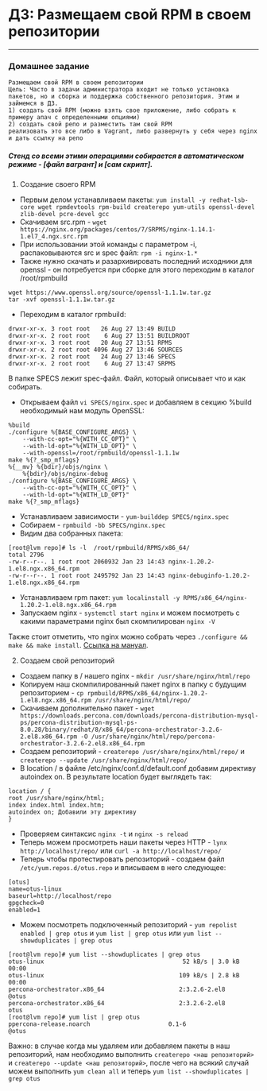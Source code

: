 # ДЗ: Размещаем свой RPM в своем репозитории
-----------------------------------------------------------------------
### Домашнее задание

    Размещаем свой RPM в своем репозитории
    Цель: Часто в задачи администратора входит не только установка пакетов, но и сборка и поддержка собственного репозитория. Этим и займемся в ДЗ.
    1) создать свой RPM (можно взять свое приложение, либо собрать к примеру апач с определенными опциями)
    2) создать свой репо и разместить там свой RPM
    реализовать это все либо в Vagrant, либо развернуть у себя через nginx и дать ссылку на репо 

    

##### Стенд со всеми этими операциями собирается в автоматическом режиме - [файл вагрант] и [сам скрипт].

1. Создание своего RPM
- Первым делом устанавливаем пакеты: ```yum install -y redhat-lsb-core wget rpmdevtools rpm-build createrepo yum-utils openssl-devel zlib-devel pcre-devel gcc```
- Скачиваем src.rpm - ```wget https://nginx.org/packages/centos/7/SRPMS/nginx-1.14.1-1.el7_4.ngx.src.rpm```
- При использовании этой команды с параметром -i, распаковываются src и spec файл: ```rpm -i nginx-1.*```
- Также нужно скачать и разархивировать последний исходники для openssl - он потребуется при сборке для этого переходим в каталог /root/rpmbuild
```
wget https://www.openssl.org/source/openssl-1.1.1w.tar.gz
tar -xvf openssl-1.1.1w.tar.gz
```
- Переходим в каталог rpmbuild:
```
drwxr-xr-x. 3 root root   26 Aug 27 13:49 BUILD
drwxr-xr-x. 2 root root    6 Aug 27 13:51 BUILDROOT
drwxr-xr-x. 3 root root   20 Aug 27 13:51 RPMS
drwxr-xr-x. 2 root root 4096 Aug 27 13:46 SOURCES
drwxr-xr-x. 2 root root   24 Aug 27 13:46 SPECS
drwxr-xr-x. 2 root root    6 Aug 27 13:47 SRPMS
```
В папке SPECS лежит spec-файл. Файл, который описывает что и как собирать.
- Открываем файл ```vi SPECS/nginx.spec``` и добавляем в секцию %build необходимый нам модуль OpenSSL:
```
%build
./configure %{BASE_CONFIGURE_ARGS} \
    --with-cc-opt="%{WITH_CC_OPT}" \
    --with-ld-opt="%{WITH_LD_OPT}" \
    --with-openssl=/root/rpmbuild/openssl-1.1.1w
make %{?_smp_mflags}
%{__mv} %{bdir}/objs/nginx \
    %{bdir}/objs/nginx-debug
./configure %{BASE_CONFIGURE_ARGS} \
    --with-cc-opt="%{WITH_CC_OPT}" \
    --with-ld-opt="%{WITH_LD_OPT}"
make %{?_smp_mflags}
```
- Устанавливаем зависимости - ```yum-builddep SPECS/nginx.spec```
- Собираем - ```rpmbuild -bb SPECS/nginx.spec```
- Видим два собранных пакета:
```
[root@lvm repo]# ls -l  /root/rpmbuild/RPMS/x86_64/
total 2796
-rw-r--r--. 1 root root 2060932 Jan 23 14:43 nginx-1.20.2-1.el8.ngx.x86_64.rpm
-rw-r--r--. 1 root root 2495792 Jan 23 14:43 nginx-debuginfo-1.20.2-1.el8.ngx.x86_64.rpm
```
- Устанавливаем rpm пакет: ```yum localinstall -y RPMS/x86_64/nginx-1.20.2-1.el8.ngx.x86_64.rpm```
- Запускаем nginx - ```systemctl start nginx``` и можем посмотреть с какими параметрами nginx был скомпилирован ```nginx -V```

Также стоит отметить, что nginx можно собрать через ```./configure && make && make install```. [Ссылка на мануал].

2. Создаем свой репозиторий
- Создаем папку в / нашего nginx - ```mkdir /usr/share/nginx/html/repo```
- Копируем наш скомпилированный пакет nginx в папку с будущим репозиторием - ```cp rpmbuild/RPMS/x86_64/nginx-1.20.2-1.el8.ngx.x86_64.rpm /usr/share/nginx/html/repo/```
- Скачиваем дополнительно пакет - ```wget https://downloads.percona.com/downloads/percona-distribution-mysql-ps/percona-distribution-mysql-ps-8.0.28/binary/redhat/8/x86_64/percona-orchestrator-3.2.6-2.el8.x86_64.rpm -O /usr/share/nginx/html/repo/percona-orchestrator-3.2.6-2.el8.x86_64.rpm```
- Создаем репозиторий - ```createrepo /usr/share/nginx/html/repo/``` и ```createrepo --update /usr/share/nginx/html/repo/```
- В location / в файле /etc/nginx/conf.d/default.conf добавим директиву autoindex on. В результате location будет выглядеть так:
```
location / {
root /usr/share/nginx/html;
index index.html index.htm;
autoindex on; Добавили эту директиву
}
```
- Проверяем синтаксис ```nginx -t``` и ```nginx -s reload```
- Теперь можем просмотреть наши пакеты через HTTP - ```lynx http://localhost/repo/``` или ```curl -a http://localhost/repo/```
- Теперь чтобы протестировать репозиторий - создаем файл ``` /etc/yum.repos.d/otus.repo``` и вписываем в него следующее:
```
[otus]
name=otus-linux
baseurl=http://localhost/repo
gpgcheck=0
enabled=1
```
- Можем посмотреть подключенный репозиторий - ```yum repolist enabled | grep otus``` и ```yum list | grep otus``` или ```yum list --showduplicates | grep otus```
```
[root@lvm repo]# yum list --showduplicates | grep otus
otus-linux                                       52 kB/s | 3.0 kB     00:00    
otus-linux                                      109 kB/s | 2.8 kB     00:00    
percona-orchestrator.x86_64                     2:3.2.6-2.el8         @otus        
percona-orchestrator.x86_64                     2:3.2.6-2.el8         otus         
[root@lvm repo]# yum list | grep otus
ppercona-release.noarch                      0.1-6                      @otus
```
Важно: в случае когда мы удаляем или добавляем пакеты в наш репозиторий, нам необходимо выполнить ```createrepo <наш репозиторий>``` и ```createrepo --update <наш репозиторий>```, 
после чего на всякий случай можем выполнить ```yum clean all``` и теперь ```yum list --showduplicates | grep otus```

[Ссылка на мануал]:https://www.howtoforge.com/how-to-build-nginx-from-source-on-centos-7/
